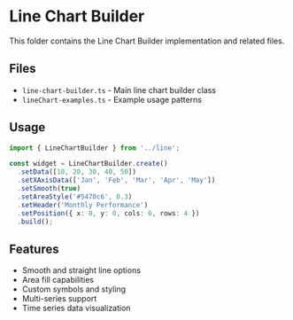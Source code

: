 # Line Chart Builder

This folder contains the Line Chart Builder implementation and related files.

## Files

- `line-chart-builder.ts` - Main line chart builder class
- `lineChart-examples.ts` - Example usage patterns

## Usage

```typescript
import { LineChartBuilder } from '../line';

const widget = LineChartBuilder.create()
  .setData([10, 20, 30, 40, 50])
  .setXAxisData(['Jan', 'Feb', 'Mar', 'Apr', 'May'])
  .setSmooth(true)
  .setAreaStyle('#5470c6', 0.3)
  .setHeader('Monthly Performance')
  .setPosition({ x: 0, y: 0, cols: 6, rows: 4 })
  .build();
```

## Features

- Smooth and straight line options
- Area fill capabilities
- Custom symbols and styling
- Multi-series support
- Time series data visualization 